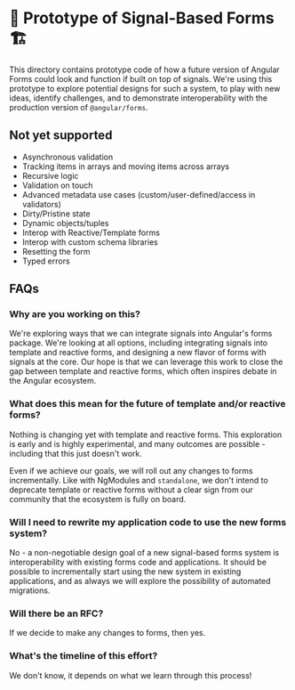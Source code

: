 # 🚧 Prototype of Signal-Based Forms 🏗️

This directory contains prototype code of how a future version of Angular Forms could look and function if built on top of signals. We're using this prototype to explore potential designs for such a system, to play with new ideas, identify challenges, and to demonstrate interoperability with the production version of `@angular/forms`.

## Not yet supported
* Asynchronous validation
* Tracking items in arrays and moving items across arrays
* Recursive logic
* Validation on touch
* Advanced metadata use cases (custom/user-defined/access in validators)
* Dirty/Pristine state
* Dynamic objects/tuples
* Interop with Reactive/Template forms
* Interop with custom schema libraries
* Resetting the form
* Typed errors

## FAQs

### Why are you working on this?

We're exploring ways that we can integrate signals into Angular's forms package. We're looking at all options, including integrating signals into template and reactive forms, and designing a new flavor of forms with signals at the core. Our hope is that we can leverage this work to close the gap between template and reactive forms, which often inspires debate in the Angular ecosystem.

### What does this mean for the future of template and/or reactive forms?

Nothing is changing yet with template and reactive forms. This exploration is early and is highly experimental, and many outcomes are possible - including that this just doesn't work.

Even if we achieve our goals, we will roll out any changes to forms incrementally. Like with NgModules and `standalone`, we don't intend to deprecate template or reactive forms without a clear sign from our community that the ecosystem is fully on board.

### Will I need to rewrite my application code to use the new forms system?

No - a non-negotiable design goal of a new signal-based forms system is interoperability with existing forms code and applications. It should be possible to incrementally start using the new system in existing applications, and as always we will explore the possibility of automated migrations.

### Will there be an RFC?

If we decide to make any changes to forms, then yes.

### What's the timeline of this effort?

We don't know, it depends on what we learn through this process!

 